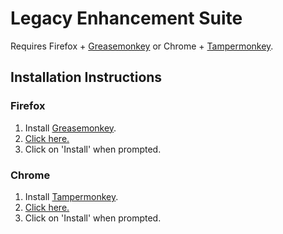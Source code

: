 Legacy Enhancement Suite
========================

Requires Firefox + [Greasemonkey](https://addons.mozilla.org/en-US/firefox/addon/greasemonkey/) or Chrome + [Tampermonkey](https://chrome.google.com/webstore/detail/tampermonkey/dhdgffkkebhmkfjojejmpbldmpobfkfo).

Installation Instructions
-------------------------
### Firefox
1. Install [Greasemonkey](https://addons.mozilla.org/en-US/firefox/addon/greasemonkey/).
2. [Click here.](https://github.com/rodmk/legacy_enhancement_suite/raw/master/legacy_enhancement_suite.user.js) 
3. Click on 'Install' when prompted.

### Chrome
1. Install [Tampermonkey](https://chrome.google.com/webstore/detail/tampermonkey/dhdgffkkebhmkfjojejmpbldmpobfkfo).
2. [Click here.](https://github.com/rodmk/legacy_enhancement_suite/raw/master/legacy_enhancement_suite.user.js) 
3. Click on 'Install' when prompted.
